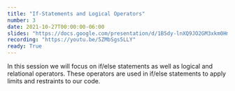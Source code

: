 ```yaml
---
title: "If-Statements and Logical Operators"
number: 3
date: 2021-10-27T00:00:00-06:00
slides: "https://docs.google.com/presentation/d/1B5dy-lnXQ9JO2GM3xkm0Hmus26UxI2IMb1oEBd36XuU/edit?usp=sharing"
recording: "https://youtu.be/5ZMbSgs5LLY"
ready: True
---
```


In this session we will focus on if/else statements as well as logical and relational operators. These operators are used in if/else statements to apply limits and restraints to our code.